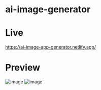 # ai-image-generator

# Live 
https://ai-image-app-generator.netlify.app/

# Preview
![image](https://github.com/masoom2313189/ai-image-generator/assets/105916377/7d87ce29-9e7c-42d1-985c-0cd13ea3e676)
![image](https://github.com/masoom2313189/ai-image-generator/assets/105916377/8a0f190f-377b-4866-9948-fce2aa1b63ed)


